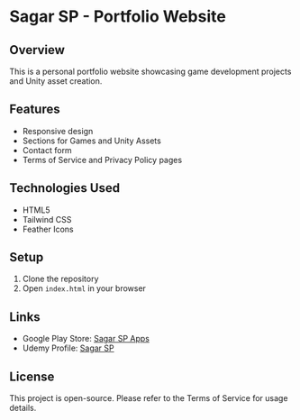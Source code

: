# Sagar SP - Portfolio Website

## Overview
This is a personal portfolio website showcasing game development projects and Unity asset creation.

## Features
- Responsive design
- Sections for Games and Unity Assets
- Contact form
- Terms of Service and Privacy Policy pages

## Technologies Used
- HTML5
- Tailwind CSS
- Feather Icons

## Setup
1. Clone the repository
2. Open `index.html` in your browser

## Links
- Google Play Store: [Sagar SP Apps](https://play.google.com/store/apps/developer?id=Sagar+Sp)
- Udemy Profile: [Sagar SP](https://www.udemy.com/user/sagar-527/)

## License
This project is open-source. Please refer to the Terms of Service for usage details.
